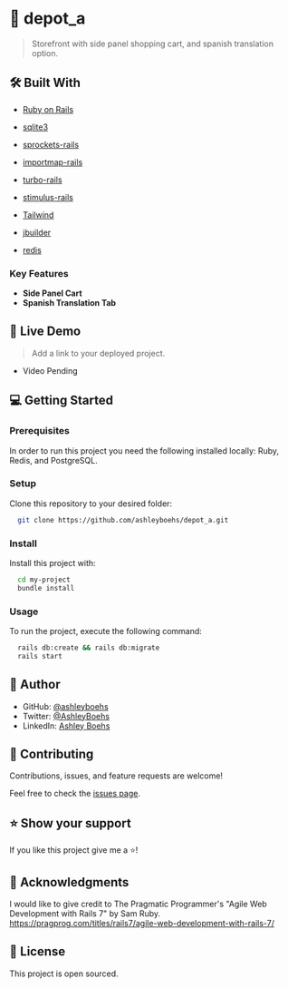 <!-- PROJECT DESCRIPTION -->

# 📖 depot_a <a name="about-project"></a>

> Storefront with side panel shopping cart, and spanish translation option.

## 🛠 Built With <a name="built-with"></a>

<ul>
    <li><a href="https://rubyonrails.org/">Ruby on Rails</a></li>
  </ul>

  <ul>
    <li><a href="https://www.sqlite.org/index.htm/">sqlite3</a></li>
  </ul>

<ul>
    <li><a href="https://github.com/rails/sprockets-rails">sprockets-rails</a></li>
  </ul>
 <ul>
    <li><a href="https://github.com/rails/importmap-rails">importmap-rails</a></li>
  </ul>

  <ul>
    <li><a href="https://github.com/hotwired/turbo-rails">turbo-rails</a></li>
  </ul>
 
  <ul>
    <li><a href="https://github.com/hotwired/stimulus-rails">stimulus-rails</a></li>
  </ul>

  <ul>
    <li><a href="https://tailwindcss.com/docs/guides/ruby-on-rails">Tailwind</a></li>
  </ul>

  <ul>
    <li><a href="https://github.com/rails/jbuilder">jbuilder</a></li>
  </ul>

  <ul>
    <li><a href="https://redis.com/try-free/?utm_source=google&utm_medium=cpc&utm_term=redis&utm_campaign=redis360-brand-us-18289734662&utm_content=try-free&gclid=CjwKCAjwrranBhAEEiwAzbhNtfGf7umtiTFUOeOmCDbGF7eo3yXPMLGA6iJKI27oGZxdtBDW7csoSxoCrHgQAvD_BwE">redis</a></li>
  </ul>




<!-- Features -->

### Key Features <a name="key-features"></a>

- **Side Panel Cart**
- **Spanish Translation Tab**

<!-- LIVE DEMO -->

## 🚀 Live Demo <a name="live-demo"></a>

> Add a link to your deployed project.

- Video Pending


<!-- GETTING STARTED -->

## 💻 Getting Started <a name="getting-started"></a>


### Prerequisites

In order to run this project you need the following installed locally:
Ruby,
Redis, and
PostgreSQL.

### Setup

Clone this repository to your desired folder:

 ```sh
   git clone https://github.com/ashleyboehs/depot_a.git
   ```
### Install

Install this project with:


```sh
  cd my-project
  bundle install
```


### Usage

To run the project, execute the following command:

```sh
  rails db:create && rails db:migrate
  rails start
```


<!-- AUTHORS -->

## 👥 Author <a name="authors"></a>


- GitHub: [@ashleyboehs](https://github.com/ashleyboehs)
- Twitter: [@AshleyBoehs](https://twitter.com/AshleyBoehs)
- LinkedIn: [Ashley Boehs](https://linkedin.com/in/ashleyboehs)

<!-- FUTURE FEATURES -->

<!-- CONTRIBUTING -->

## 🤝 Contributing <a name="contributing"></a>

Contributions, issues, and feature requests are welcome!

Feel free to check the [issues page](https://github.com/ashleyboehs/depot_a/issues).


<!-- SUPPORT -->

## ⭐️ Show your support <a name="support"></a>

If you like this project give me a ⭐️!

<!-- ACKNOWLEDGEMENTS -->

## 🙏 Acknowledgments <a name="acknowledgements"></a>


I would like to give credit to The Pragmatic Programmer's "Agile Web Development with Rails 7" by Sam Ruby. https://pragprog.com/titles/rails7/agile-web-development-with-rails-7/





## 📝 License <a name="license"></a>

This project is open sourced.
